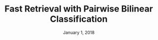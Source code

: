 ---
title: Fast Retrieval with Pairwise Bilinear Classification
date: January 1, 2018
slug: bilinear
draft: True
---